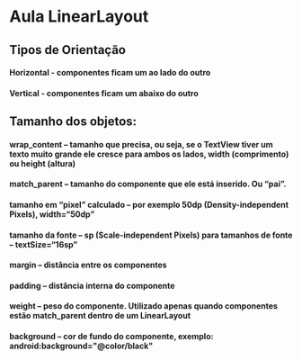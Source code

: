 # Aula LinearLayout

## Tipos de Orientação
#### Horizontal - componentes ficam um ao lado do outro
#### Vertical - componentes ficam um abaixo do outro

## Tamanho dos objetos:
#### wrap_content – tamanho que precisa, ou seja, se o TextView tiver um texto muito grande ele cresce para ambos os lados, width (comprimento) ou height (altura)
#### match_parent – tamanho do componente que ele está inserido. Ou “pai”.
#### tamanho em “pixel” calculado – por exemplo 50dp (Density-independent Pixels), width=“50dp”
#### tamanho da fonte – sp (Scale-independent Pixels) para tamanhos de fonte – textSize=“16sp”
#### margin – distância entre os componentes
#### padding – distância interna do componente
#### weight – peso do componente. Utilizado apenas quando componentes estão match_parent dentro de um LinearLayout
#### background – cor de fundo do componente, exemplo: android:background="@color/black"

